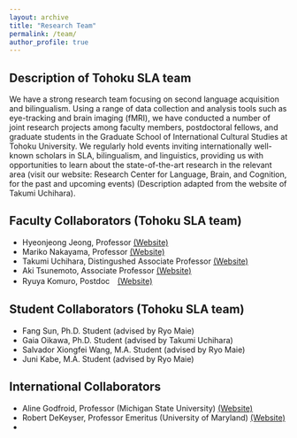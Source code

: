 ```yaml
---
layout: archive
title: "Research Team"
permalink: /team/
author_profile: true
---
```


## Description of Tohoku SLA team
We have a strong research team focusing on second language acquisition and bilingualism. Using a range of data collection and analysis tools such as eye-tracking and brain imaging (fMRI), we have conducted a number of joint research projects among faculty members, postdoctoral fellows, and graduate students in the Graduate School of International Cultural Studies at Tohoku University. We regularly hold events inviting internationally well-known scholars in SLA, bilingualism, and linguistics, providing us with opportunities to learn about the state-of-the-art research in the relevant area (visit our website: Research Center for Language, Brain, and Cognition, for the past and upcoming events) (Description adapted from the website of Takumi Uchihara).

## Faculty Collaborators (Tohoku SLA team)
- Hyeonjeong Jeong, Professor <a href="https://sites.google.com/view/hyeonjeong-jeong/home">(Website)</a>
- Mariko Nakayama, Professor <a href="https://www.intcul.tohoku.ac.jp/igpls/people/mariko-nakayama/">(Website)</a>
- Takumi Uchihara, Distingushed Associate Professor <a href="https://takumiuchihara.weebly.com/">(Website)</a>
- Aki Tsunemoto, Associate Professor <a href="https://akitsunemoto.wordpress.com/">(Website)</a>
- Ryuya Komuro, Postdoc　<a href="https://researchmap.jp/Komuro-Ryuya">(Website)</a>

## Student Collaborators (Tohoku SLA team)
- Fang Sun, Ph.D. Student (advised by Ryo Maie)
- Gaia Oikawa, Ph.D. Student (advised by Takumi Uchihara)
- Salvador Xiongfei Wang, M.A. Student (advised by Ryo Maie)
- Juni Kabe, M.A. Student (advised by Ryo Maie)
 
## International Collaborators
- Aline Godfroid, Professor (Michigan State University) <a href="https://sls.msu.edu/aline-godfroid-2/">(Website)</a>
- Robert DeKeyser, Professor Emeritus (University of Maryland) <a href="https://sllc.umd.edu/directory/robert-dekeyser">(Website)</a>
- 

